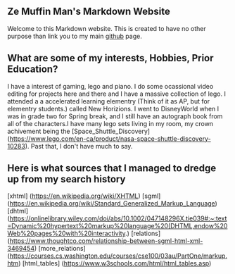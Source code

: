## Ze Muffin Man's Markdown Website

Welcome to this Markdown website. This is created to have no other purpose than link you to my main [github](https://iamzemuffinman.github.io/) page.

## What are some of my interests, Hobbies, Prior Education?
I have a interest of gaming, lego and piano. I do some ocassional video editing for projects here and there and I have a massive collection of lego. I attended a a accelerated learning elementry (Think of it as AP, but for elementry students.) called New Horizions. I went to DisneyWorld when I was in grade two for Spring break, and I still have an autograph book from all of the characters.I have many lego sets living in my room, my crown achivement being the [Space_Shuttle_Discovery] (https://www.lego.com/en-ca/product/nasa-space-shuttle-discovery-10283). Past that, I don't have much to say.

## Here is what sources that I managed to dredge up from my search history
[xhtml] (https://en.wikipedia.org/wiki/XHTML)
[sgml] (https://en.wikipedia.org/wiki/Standard_Generalized_Markup_Language)
[dhtml] (https://onlinelibrary.wiley.com/doi/abs/10.1002/047148296X.tie039#:~:text=Dynamic%20hypertext%20markup%20language%20(DHTML,endow%20Web%20pages%20with%20interactivity.)
[relations] (https://www.thoughtco.com/relationship-between-sgml-html-xml-3469454)
[more_relations] (https://courses.cs.washington.edu/courses/cse100/03au/PartOne/markup.htm)
[html_tables] (https://www.w3schools.com/html/html_tables.asp)




